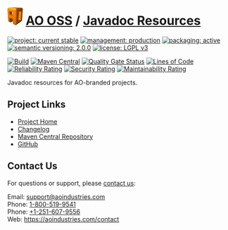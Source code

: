 # [<img src="ao-logo.png" alt="AO Logo" width="35" height="40">](https://github.com/ao-apps) [AO OSS](https://github.com/ao-apps/ao-oss) / [Javadoc Resources](https://github.com/ao-apps/ao-javadoc-resources)

[![project: current stable](https://oss.aoapps.com/ao-badges/project-current-stable.svg)](https://aoindustries.com/life-cycle#project-current-stable)
[![management: production](https://oss.aoapps.com/ao-badges/management-production.svg)](https://aoindustries.com/life-cycle#management-production)
[![packaging: active](https://oss.aoapps.com/ao-badges/packaging-active.svg)](https://aoindustries.com/life-cycle#packaging-active)  
[![semantic versioning: 2.0.0](https://oss.aoapps.com/ao-badges/semver-2.0.0.svg)](http://semver.org/spec/v2.0.0.html)
[![license: LGPL v3](https://oss.aoapps.com/ao-badges/license-lgpl-3.0.svg)](https://www.gnu.org/licenses/lgpl-3.0)

[![Build](https://github.com/ao-apps/ao-javadoc-resources/workflows/Build/badge.svg?branch=master)](https://github.com/ao-apps/ao-javadoc-resources/actions?query=workflow%3ABuild)
[![Maven Central](https://maven-badges.herokuapp.com/maven-central/com.aoapps/ao-javadoc-resources/badge.svg)](https://maven-badges.herokuapp.com/maven-central/com.aoapps/ao-javadoc-resources)
[![Quality Gate Status](https://sonarcloud.io/api/project_badges/measure?branch=master&project=com.aoapps%3Aao-javadoc-resources&metric=alert_status)](https://sonarcloud.io/dashboard?branch=master&id=com.aoapps%3Aao-javadoc-resources)
[![Lines of Code](https://sonarcloud.io/api/project_badges/measure?branch=master&project=com.aoapps%3Aao-javadoc-resources&metric=ncloc)](https://sonarcloud.io/component_measures?branch=master&id=com.aoapps%3Aao-javadoc-resources&metric=ncloc)  
[![Reliability Rating](https://sonarcloud.io/api/project_badges/measure?branch=master&project=com.aoapps%3Aao-javadoc-resources&metric=reliability_rating)](https://sonarcloud.io/component_measures?branch=master&id=com.aoapps%3Aao-javadoc-resources&metric=Reliability)
[![Security Rating](https://sonarcloud.io/api/project_badges/measure?branch=master&project=com.aoapps%3Aao-javadoc-resources&metric=security_rating)](https://sonarcloud.io/component_measures?branch=master&id=com.aoapps%3Aao-javadoc-resources&metric=Security)
[![Maintainability Rating](https://sonarcloud.io/api/project_badges/measure?branch=master&project=com.aoapps%3Aao-javadoc-resources&metric=sqale_rating)](https://sonarcloud.io/component_measures?branch=master&id=com.aoapps%3Aao-javadoc-resources&metric=Maintainability)

Javadoc resources for AO-branded projects.

## Project Links
* [Project Home](https://oss.aoapps.com/javadoc-resources/)
* [Changelog](https://oss.aoapps.com/javadoc-resources/changelog)
* [Maven Central Repository](https://central.sonatype.com/artifact/com.aoapps/ao-javadoc-resources)
* [GitHub](https://github.com/ao-apps/ao-javadoc-resources)

## Contact Us
For questions or support, please [contact us](https://aoindustries.com/contact):

Email: [support@aoindustries.com](mailto:support@aoindustries.com)  
Phone: [1-800-519-9541](tel:1-800-519-9541)  
Phone: [+1-251-607-9556](tel:+1-251-607-9556)  
Web: https://aoindustries.com/contact
